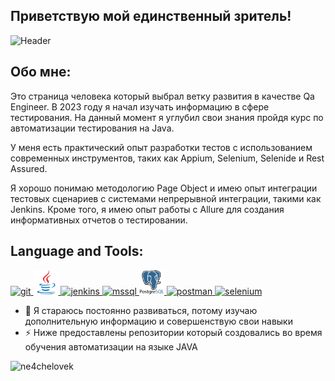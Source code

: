## Приветствую мой единственный зритель!
![Header](https://github.com/ne4chelovek/ne4chelovek/blob/main/.idea/assets/bo-sinn-bromo.gif)

## Обо мне:
Это страница человека который выбрал ветку развития в качестве Qa Engineer. В 2023 году я начал изучать информацию в сфере тестирования. 
На данный момент я углубил свои знания пройдя курс по автоматизации тестирования на Java. 

У меня есть практический опыт разработки тестов с использованием современных инструментов, таких как 
Appium, Selenium, Selenide и Rest Assured. 

Я хорошо понимаю методологию Page Object и имею опыт интеграции тестовых сценариев с системами непрерывной интеграции, такими как Jenkins. Кроме того, я имею опыт работы с Allure для создания информативных отчетов о тестировании. 


## Language and Tools:
<p align="left"> <a href="https://git-scm.com/" target="_blank" rel="noreferrer"> <img src="https://www.vectorlogo.zone/logos/git-scm/git-scm-icon.svg" alt="git" width="40" height="40"/> </a> <a href="https://www.java.com" target="_blank" rel="noreferrer"> <img src="https://raw.githubusercontent.com/devicons/devicon/master/icons/java/java-original.svg" alt="java" width="40" height="40"/> </a> <a href="https://www.jenkins.io" target="_blank" rel="noreferrer"> <img src="https://www.vectorlogo.zone/logos/jenkins/jenkins-icon.svg" alt="jenkins" width="40" height="40"/> </a> <a href="https://www.microsoft.com/en-us/sql-server" target="_blank" rel="noreferrer"> <img src="https://www.svgrepo.com/show/303229/microsoft-sql-server-logo.svg" alt="mssql" width="40" height="40"/> </a> <a href="https://www.postgresql.org" target="_blank" rel="noreferrer"> <img src="https://raw.githubusercontent.com/devicons/devicon/master/icons/postgresql/postgresql-original-wordmark.svg" alt="postgresql" width="40" height="40"/> </a> <a href="https://postman.com" target="_blank" rel="noreferrer"> <img src="https://www.vectorlogo.zone/logos/getpostman/getpostman-icon.svg" alt="postman" width="40" height="40"/> </a> <a href="https://www.selenium.dev" target="_blank" rel="noreferrer"> <img src="https://raw.githubusercontent.com/detain/svg-logos/780f25886640cef088af994181646db2f6b1a3f8/svg/selenium-logo.svg" alt="selenium" width="40" height="40"/> </a> </p>

* 🔭 Я стараюсь постоянно развиваться, потому изучаю дополнительную информацию и совершенствую  свои навыки 
* ⚡ Ниже предоставлены репозитории который создовались во время обучения автоматизации на языке JAVA

<p align="left"> <img src="https://komarev.com/ghpvc/?username=ne4chelovek&label=Profile%20views&color=0e75b6&style=flat" alt="ne4chelovek" /> </p>
